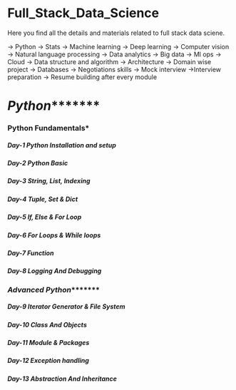 # Full_Stack_Data_Science

Here you find all the details and materials related to full stack data sciene.

-> Python
-> Stats
-> Machine learning
-> Deep learning
-> Computer vision
-> Natural language processing
-> Data analytics
-> Big data
-> Ml ops
-> Cloud
-> Data structure and algorithm
-> Architecture
-> Domain wise project
-> Databases
-> Negotiations skills
-> Mock interview
->Interview preparation
-> Resume building after every module

# *****************Python************************

### **********************Python Fundamentals***********************

##### Day-1 Python Installation and setup
##### Day-2 Python Basic
##### Day-3 String, List, Indexing
##### Day-4 Tuple, Set & Dict
##### Day-5 If, Else & For Loop
##### Day-6 For Loops & While loops
##### Day-7 Function
##### Day-8 Logging And Debugging 

### *********************Advanced Python****************************

##### Day-9 Iterator Generator & File System
##### Day-10 Class And Objects 
##### Day-11 Module & Packages
##### Day-12 Exception handling
##### Day-13 Abstraction And Inheritance



